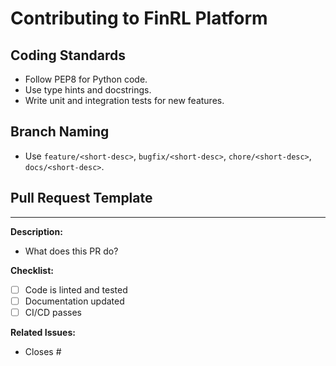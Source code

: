 # Contributing to FinRL Platform

## Coding Standards
- Follow PEP8 for Python code.
- Use type hints and docstrings.
- Write unit and integration tests for new features.

## Branch Naming
- Use `feature/<short-desc>`, `bugfix/<short-desc>`, `chore/<short-desc>`, `docs/<short-desc>`.

## Pull Request Template
---
**Description:**
- What does this PR do?

**Checklist:**
- [ ] Code is linted and tested
- [ ] Documentation updated
- [ ] CI/CD passes

**Related Issues:**
- Closes # 